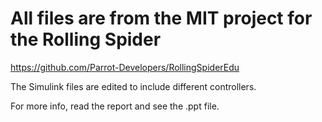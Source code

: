 # All files are from the MIT project for the Rolling Spider 
https://github.com/Parrot-Developers/RollingSpiderEdu

The Simulink files are edited to include different controllers.

For more info, read the report and see the .ppt file.
